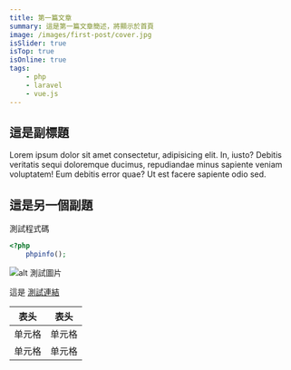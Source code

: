 ```yaml
---
title: 第一篇文章
summary: 這是第一篇文章簡述，將顯示於首頁
image: /images/first-post/cover.jpg
isSlider: true
isTop: true
isOnline: true
tags:
    - php
    - laravel
    - vue.js
---
```


## 這是副標題

Lorem ipsum dolor sit amet consectetur, adipisicing elit. In, iusto? Debitis veritatis sequi doloremque ducimus, repudiandae minus sapiente veniam voluptatem! Eum debitis error quae? Ut est facere sapiente odio sed.

## 這是另一個副題

測試程式碼

```php
<?php
    phpinfo();
```

![alt 測試圖片](images/first-post/cover.jpg)

這是 <a href="https://www.google.com" title="測試連結">測試連結</a>

| 表头   | 表头   |
| ------ | ------ |
| 单元格 | 单元格 |
| 单元格 | 单元格 |

